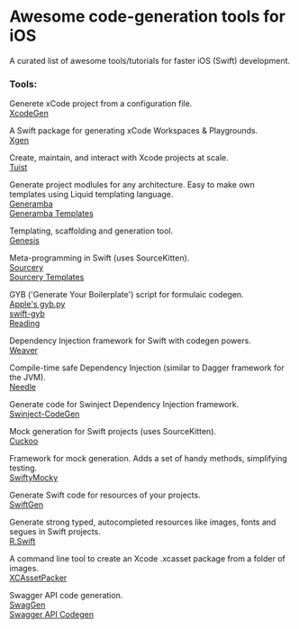 # Awesome code-generation tools for iOS
A curated list of awesome tools/tutorials for faster iOS (Swift) development.

### Tools: <br/>

Generete xCode project from a configuration file. <br/>
[XcodeGen](https://github.com/yonaskolb/XcodeGen) <br/>

A Swift package for generating xCode Workspaces & Playgrounds. <br/>
[Xgen](https://github.com/JohnSundell/Xgen) <br/>

Create, maintain, and interact with Xcode projects at scale. <br/>
[Tuist](https://github.com/tuist/tuist) <br/>

Generate project modlules for any architecture. Easy to make own templates using Liquid templating language. <br/>
[Generamba](https://github.com/strongself/Generamba) <br/>
[Generamba Templates](https://github.com/strongself/generamba-catalog) <br/>

Templating, scaffolding and generation tool. <br/>
[Genesis](https://github.com/yonaskolb/Genesis) <br/>

Meta-programming in Swift (uses SourceKitten). <br/>
[Sourcery](https://github.com/krzysztofzablocki/Sourcery) <br/>
[Sourcery Templates](https://github.com/AliSoftware/SourceryTemplates) <br/>

GYB ('Generate Your Boilerplate') script for formulaic codegen. <br/>
[Apple's gyb.py](https://github.com/apple/swift/blob/master/utils/gyb.py) <br/>
[swift-gyb](https://github.com/NSHipster/swift-gyb) <br/>
[Reading](https://nshipster.com/swift-gyb/) <br/>

Dependency Injection framework for Swift with codegen powers. <br/>
[Weaver](https://github.com/scribd/Weaver) <br/>

Compile-time safe Dependency Injection (similar to Dagger framework for the JVM). <br/>
[Needle](https://github.com/uber/needle) <br/>

Generate code for Swinject Dependency Injection framework. <br/>
[Swinject-CodeGen](https://github.com/Swinject/Swinject-CodeGen) <br/>

Mock generation for Swift projects (uses SourceKitten). <br/>
[Cuckoo](https://github.com/Brightify/Cuckoo) <br/>

Framework for mock generation. Adds a set of handy methods, simplifying testing. <br/>
[SwiftyMocky](https://github.com/MakeAWishFoundation/SwiftyMocky) <br/>

Generate Swift code for resources of your projects. <br/>
[SwiftGen](https://github.com/SwiftGen/SwiftGen) <br/>

Generate strong typed, autocompleted resources like images, fonts and segues in Swift projects. <br/>
[R.Swift](https://github.com/mac-cain13/R.swift) <br/>

A command line tool to create an Xcode .xcasset package from a folder of images. <br/>
[XCAssetPacker](https://github.com/inquisitiveSoft/XCAssetPacker) <br/>

Swagger API code generation. <br/>
[SwagGen](https://github.com/yonaskolb/SwagGen)<br/>
[Swagger API Codegen](https://github.com/swagger-api/swagger-codegen/tree/master/samples/client/petstore/swift) <br/>
